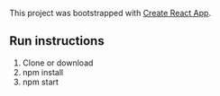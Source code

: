 This project was bootstrapped with [Create React App](https://github.com/facebook/create-react-app).

## Run instructions
1. Clone or download
2. npm install
3. npm start
